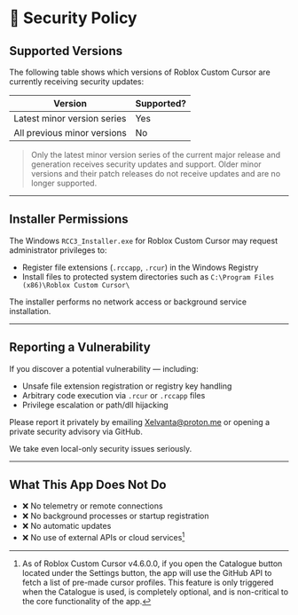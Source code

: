 # 🔐 Security Policy

## Supported Versions

The following table shows which versions of Roblox Custom Cursor are currently receiving security updates:


| Version            | Supported?    |
| ------------------ | ------------- |
| Latest minor version series  | Yes |
| All previous minor versions  | No  |

> Only the latest minor version series of the current major release and generation receives security updates and support. Older minor versions and their patch releases do not receive updates and are no longer supported.

---

## Installer Permissions

The Windows `RCC3_Installer.exe` for Roblox Custom Cursor may request administrator privileges to:
- Register file extensions (`.rccapp`, `.rcur`) in the Windows Registry
- Install files to protected system directories such as `C:\Program Files (x86)\Roblox Custom Cursor\`

The installer performs no network access or background service installation.

---

## Reporting a Vulnerability

If you discover a potential vulnerability — including:
- Unsafe file extension registration or registry key handling
- Arbitrary code execution via `.rcur` or `.rccapp` files
- Privilege escalation or path/dll hijacking

Please report it privately by emailing [Xelvanta@proton.me](mailto:Xelvanta@proton.me) or opening a private security advisory via GitHub.

We take even local-only security issues seriously.

---

## What This App Does **Not** Do

- ❌ No telemetry or remote connections  
- ❌ No background processes or startup registration  
- ❌ No automatic updates  
- ❌ No use of external APIs or cloud services[^1]

[^1]: As of Roblox Custom Cursor v4.6.0.0, if you open the Catalogue button located under the Settings button, the app will use the GitHub API to fetch a list of pre-made cursor profiles. This feature is only triggered when the Catalogue is used, is completely optional, and is non-critical to the core functionality of the app.
